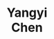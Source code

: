 ---
layout: page
title: Yangyi<br>Chen
description: UIUC
img: assets/img/students/yangyi.jpeg
redirect: https://yangyi-chen.github.io/
importance: 8
category: "Student Collaborators"
---